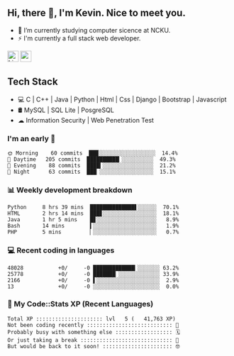 ## Hi, there 👋, I'm Kevin. Nice to meet you.

- 🌱 I’m currently studying computer sicence at NCKU.
- ⚡ I'm currently a full stack web developer.

<a href="https://www.linkedin.com/in/kevin12686/"><img alt="LinkedIn" src="https://img.shields.io/badge/linkedin%20-%230077B5.svg?&style=for-the-badge&logo=linkedin&logoColor=white" height=25></a>
<a href="https://www.instagram.com/kevin12686/"><img src="https://img.shields.io/badge/instagram-3f729b?&style=for-the-badge&logo=instagram&logoColor=white" height=25></a>

## Tech Stack

* 💻 C | C++ | Java | Python | Html | Css | Django | Bootstrap | Javascript
* 🛢️ MySQL | SQL Lite | PosgreSQL
* ☁ Information Security | Web Penetration Test

### I'm an early 🐤

<!-- early_bird start -->

```text
🌞 Morning    60 commits  ███░░░░░░░░░░░░░░░░░░  14.4%
🌆 Daytime   205 commits  ██████████▎░░░░░░░░░░  49.3%
🌃 Evening    88 commits  ████▍░░░░░░░░░░░░░░░░  21.2%
🌙 Night      63 commits  ███▏░░░░░░░░░░░░░░░░░  15.1%
```

<!-- early_bird end -->

### 📊 Weekly development breakdown

<!-- code_time start -->

```text
Python     8 hrs 39 mins  ██████████████▋░░░░░░  70.1%
HTML       2 hrs 14 mins  ███▊░░░░░░░░░░░░░░░░░  18.1%
Java       1 hr 5 mins    █▊░░░░░░░░░░░░░░░░░░░   8.9%
Bash       14 mins        ▍░░░░░░░░░░░░░░░░░░░░   1.9%
PHP        5 mins         ▏░░░░░░░░░░░░░░░░░░░░   0.7%
```

<!-- code_time end -->

### 💻 Recent coding in languages

<!-- code_diff start -->

```text
48028           +0/     -0 █████████████▎░░░░░░░ 63.2%
25778           +0/     -0 ███████▏░░░░░░░░░░░░░ 33.9%
2166            +0/     -0 ▌░░░░░░░░░░░░░░░░░░░░  2.9%
13              +0/     -0 ░░░░░░░░░░░░░░░░░░░░░  0.0%
```

<!-- code_diff end -->

### 🧰 My Code::Stats XP (Recent Languages)

<!-- codestats start -->

```text
Total XP ::::::::::::::::::::: lvl   5 (   41,763 XP) 
Not been coding recently ::::::::::::::::::::::::::: 🙈
Probably busy with something else :::::::::::::::::: 🗓
Or just taking a break ::::::::::::::::::::::::::::: 🌴
But would be back to it soon! :::::::::::::::::::::: 🤓
```

<!-- codestats end -->
